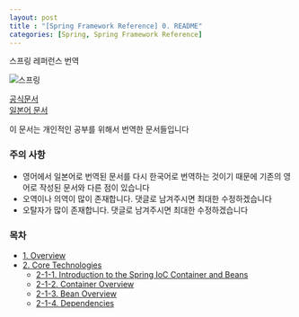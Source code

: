 ```yaml
---
layout: post
title : "[Spring Framework Reference] 0. README"
categories: [Spring, Spring Framework Reference]
---
```


스프링 레퍼런스 번역

![스프링](https://www.pngkey.com/png/detail/346-3466483_spring-logo-spring-framework.png)  

[공식문서](https://docs.spring.io/spring/docs/current/spring-framework-reference/)  
[일본어 문서](https://spring.pleiades.io/spring/docs/current/spring-framework-reference/)

이 문서는 개인적인 공부를 위해서 번역한 문서들입니다

### 주의 사항
- 영어에서 일본어로 번역된 문서를 다시 한국어로 번역하는 것이기 때문에 기존의 영어로 작성된 문서와 다른 점이 있습니다
- 오역이나 의역이 많이 존재합니다. 댓글로 남겨주시면 최대한 수정하겠습니다
- 오탈자가 많이 존재합니다. 댓글로 남겨주시면 최대한 수정하겠습니다

### 목차
- [1. Overview](https://hsik0225.github.io/spring%20framework/1.-Overview/)
- [2. Core Technologies](https://hsik0225.github.io/spring%20framework/2.-Core-Technologies/)    
    - [2-1-1. Introduction to the Spring IoC Container and Beans](https://hsik0225.github.io/spring%20framework/2-1-1.-Introduction-to-the-Spring-IoC-Container-and-Beans/)
    - [2-1-2. Container Overview](https://hsik0225.github.io/spring%20framework/2-1-2.-Container-Overview/)
    - [2-1-3. Bean Overview](https://hsik0225.github.io/spring%20framework/2-1-3.-Bean-Overview/)
    - [2-1-4. Dependencies](https://hsik0225.github.io/spring%20framework/2-1-4.-Dependencies/)
